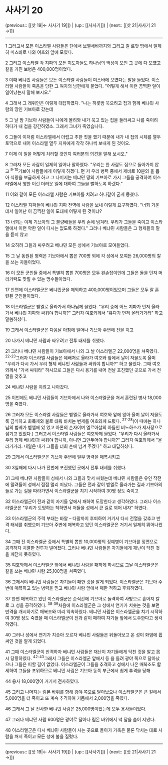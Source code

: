 # 사사기 20

(previous:: [[삿 19|← 사사기 19]]) | (up:: [[사사기]]) | (next:: [[삿 21|사사기 21 →]])

***




1 
그러고서 모든 이스라엘 사람들은 단에서 브엘세바까지와 그리고 길 르앗 땅에서 일제히 미스바로 나와 여호와 앞에 모였다. 



2 
그리고 이스라엘 각 지파의 모든 지도자들도 하나님의 백성이 모인 그 곳에 다 모였고 칼을 가진 보병은 400,000명이었다. 



3 
이때 베냐민 사람들은 모든 이스라엘 사람들이 미스바에 모였다는 말을 들었다. 이스라엘 사람들이 죽음을 당한 그 여자의 남편에게 물었다. "어떻게 해서 이런 끔찍한 일이 일어났는지 말해 보시오." 



4 
그래서 그 레위인은 이렇게 대답하였다. "나는 하룻밤 묵으려고 첩과 함께 베냐민 사람의 땅인 기브아로 갔는데 



5 
그 날 밤 기브아 사람들이 나에게 몰려와 내가 묵고 있는 집을 둘러싸고 나를 죽이려 하다가 내 첩을 강간하였소. 그래서 그녀가 죽었습니다. 



6 
그들이 이처럼 이스라엘에서 더럽고 추한 짓을 했기 때문에 내가 내 첩의 시체를 열두 토막으로 내어 이스라엘 열두 지파에게 각각 하나씩 보내게 된 것이오. 



7 
이제 이 일을 어떻게 처리할 것인지 여러분의 의견을 말해 보시오." 



8 
그러자 모든 사람이 일제히 일어나 말하였다. "우리는 한 사람도 집으로 돌아가지 않고 <sup class="versenum">9-10</sup>기브아 사람들에게 이렇게 하겠다. 먼 저 우리 병력 중에서 제비로 10분의 을 뽑아 식량을 보급하게 하고 그 나머지는 베냐민 땅의 기브아로 가서 그들을 공격하여 이스라엘에서 행한 이런 더러운 일에 대하여 그들을 벌하도록 하겠다." 



11 
이와 같이 모든 이스라엘 사람은 기브아를 치려고 하나같이 굳게 뭉쳤다. 



12 
이스라엘 지파들이 베냐민 지파 전역에 사람을 보내 이렇게 요구하였다. "너희 가운데서 일어난 이 끔찍한 일이 도대체 어떻게 된 것이냐? 



13 
너희는 이제 기브아의 그 불량배들을 우리 손에 넘겨라. 우리가 그들을 죽이고 이스라엘에서 이런 악한 일이 다시는 없도록 하겠다." 그러나 베냐민 사람들은 그 형제들의 말을 듣지 않고 



14 
오히려 그들과 싸우려고 베냐민 모든 성에서 기브아로 모여들었다. 



15 
그 날 동원된 병력은 기브아에서 뽑은 700명 외에 각 성에서 모여든 26,000명의 칼을 쓰는 자들이었다. 



16 
이 모든 군인들 중에서 특별히 뽑힌 700명은 모두 왼손잡이인데 그들은 돌을 던져 머리카락도 맞힐 수 있는 명수들이었다. 



17 
반면에 이스라엘군은 베냐민군을 제외하고 400,000명이었으며 그들은 모두 잘 훈련된 군인들이었다. 



18 
이스라엘군은 벧엘로 올라가서 하나님께 물었다. "우리 중에 어느 지파가 먼저 올라가서 베냐민 지파와 싸워야 합니까?" 그러자 여호와께서 "유다가 먼저 올라가거라" 하고 말씀하셨다. 



19 
그래서 이스라엘군은 다음날 아침에 일어나 기브아 주변에 진을 치고 



20 
나가서 베냐민 사람과 싸우려고 전투 태세를 취했다. 



21 
그러나 베냐민 사람들이 기브아에서 나와 그 날 이스라엘군 22,000명을 쳐죽였다. <sup class="versenum">22-23</sup>그러자 이스라엘 사람들은 예배처로 올라가 여호와 앞에서 날이 저물도록 울며 "우리가 다시 가서 우리 형제 베냐민 사람들과 싸워야 합니까?" 하고 물었다. 그때 여호와께서 "가서 싸워라" 하시므로 그들은 다시 용기를 내어 전날 포진했던 곳으로 가서 전열을 갖추고 



24 
베냐민 사람을 치려고 나아갔다. 



25 
이번에도 베냐민 사람들이 기브아에서 나와 이스라엘군을 쳐서 훈련된 병사 18,000명을 죽였다. 



26 
그러자 모든 이스라엘 사람들은 벧엘로 올라가서 여호와 앞에 앉아 울며 날이 저물도록 금식하고 화목제와 불로 태워 바치는 번제를 여호와께 드렸다. <sup class="versenum">27-28</sup>(이 때에는 하나님의 법궤가 벧엘에 있 었고 아론의 손자이며 엘르아살의 아들인 비느하스가 제사장으로 섬기고 있었다.) 그러고서 이스라엘 사람들은 여호와께 물었다. "우리가 다시 올라가서 우리 형제 베냐민과 싸워야 합니까, 아니면 그만두어야 합니까?" 그러자 여호와께서 "올라가거라. 내일은 내가 그들을 너희 손에 넘겨 주겠다" 하고 대답하셨다. 



29 
그래서 이스라엘군은 기브아 주변에 일부 병력을 매복시키고 



30 
3일째에 다시 나가 전번에 포진했던 곳에서 전투 태세를 취했다. 



31 
그때 베냐민 사람들이 성에서 나와 그들과 맞서 싸웠는데 베냐민 사람들은 유인 작전에 말려들어 성에서 점점 멀리 떠났다. 그들은 전과 같이 벧엘로 올라가는 길과 기브아의 들로 가는 길을 따라가면서 이스라엘군을 치기 시작하여 30명 정도 죽이고 



32 
이스라엘군이 전과 같이 자기들 앞에서 패하여 도망한다고 생각하였다. 그러나 이스라엘군은 "우리가 도망하는 척하면서 저들을 성에서 큰 길로 꾀어 내자" 하였다. 



33 
이스라엘군의 주력 부대는 바알 – 다말까지 후퇴하여 거기서 다시 전열을 갖추고 반격 태세를 취했으며 기브아 주변에 매복하고 있던 이스라엘군은 거기서 일제히 뛰어나왔다. 



34 
그때 전 이스라엘군 중에서 특별히 뽑힌 10,000명의 정예병이 기브아를 정면으로 공격하자 치열한 전투가 벌어졌다. 그러나 베냐민 사람들은 자기들에게 재난이 닥친 것을 깨닫지 못하였다. 



35 
여호와께서 이스라엘군 앞에서 베냐민 사람을 패하게 하시므로 그날 이스라엘군은 칼을 쓰는 베냐민 사람 25,100명을 쳐죽였다. 



36 
그제서야 베냐민 사람들은 자기들이 패한 것을 알게 되었다. 이스라엘군은 기브아 주변에 매복하고 있는 병력을 믿고 베냐민 사람 앞에서 패한 척하고 후퇴하였다. 



37 
한편 매복하고 있던 이스라엘군은 순식간에 기브아로 돌격하여 사방으로 흩어져 칼로 그 성을 공격하였다. <sup class="versenum">38-39</sup>처음에 이스라엘군은 그 성에서 연기가 치솟는 것을 보면 반격을 개시하기로 매복조와 미리 약속하였다. 베냐민 사람은 이스라엘군을 치기 시작하여 30명 정도 죽였을 때 이스라엘군이 전과 같이 패하여 자기들 앞에서 도주한다고 생각하였다. 



40 
그러나 성에서 연기가 치솟아 오르자 베냐민 사람들은 뒤돌아보고 온 성이 화염에 휩싸인 것을 알게 되었다. 



41 
그때 이스라엘군이 반격하자 베냐민 사람들은 재난이 자기들에게 닥친 것을 알고 몹시 당황하였다. <sup class="versenum">42-43</sup>그래서 그들은 이스라엘군 앞에서 등 을 돌려 광야 쪽으로 달아났으나 그들은 피할 길이 없었다. 이스라엘군이 그들을 추격하고 성에서 나온 매복조도 합세하여 그들을 포위하므로 베냐민 사람은 기브아 동쪽 부근에서 쉽게 추격을 당해 



44 
용사 18,000명이 거기서 전사하였다. 



45 
그리고 나머지는 림몬 바위를 향해 광야 쪽으로 달아났으나 이스라엘군은 큰 길에서 5,000명을 더 죽이고 또 계속 추격하여 기돔에서 2,000명을 죽였다. 



46 
그래서 그 날 전사한 베냐민 사람은 25,000명이었는데 모두 용사들이었다. 



47 
그러나 베냐민 사람 600명은 광야로 달아나 림몬 바위에서 넉 달을 숨어 지냈다. 



48 
이스라엘군은 다시 베냐민 사람들이 사는 곳으로 돌아가 가축은 물론 닥치는 대로 사람을 쳐서 죽이고 모든 성에 불을 질렀다.

***

(previous:: [[삿 19|← 사사기 19]]) | (up:: [[사사기]]) | (next:: [[삿 21|사사기 21 →]])
